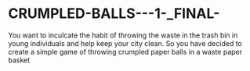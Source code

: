 # CRUMPLED-BALLS---1-_FINAL-
You want to inculcate the habit of throwing the waste in the trash bin in young individuals and help keep your city clean. So you have decided to create a simple game of throwing crumpled paper balls in a waste paper basket
